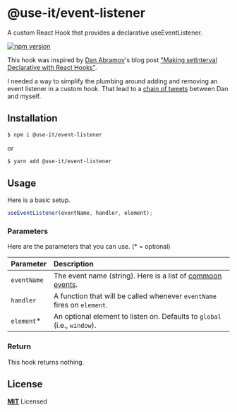 # @use-it/event-listener

A custom React Hook thst provides a declarative useEventListener.

[![npm version](https://badge.fury.io/js/%40use-it%2Fevent-listener.svg)](https://badge.fury.io/js/%40use-it%2Fevent-listener)

This hook was inspired by [Dan Abramov](https://github.com/gaearon)'s
blog post
["Making setInterval Declarative with React Hooks"](https://overreacted.io/making-setinterval-declarative-with-react-hooks/).

I needed a way to simplify the plumbing around adding and removing an event listener
in a custom hook.
That lead to a [chain of tweets](https://twitter.com/donavon/status/1093612936621379584)
between Dan and myself.

## Installation

```bash
$ npm i @use-it/event-listener
```

or

```bash
$ yarn add @use-it/event-listener
```

## Usage

Here is a basic setup.

```js
useEventListener(eventName, handler, element);
```

### Parameters

Here are the parameters that you can use. (\* = optional)

| Parameter   | Description                                                                                                       |
| :---------- | :---------------------------------------------------------------------------------------------------------------- |
| `eventName` | The event name (string). Here is a list of [commoon events](https://developer.mozilla.org/en-US/docs/Web/Events). |
| `handler`   | A function that will be called whenever `eventName` fires on `element`.                                           |
| `element`\* | An optional element to listen on. Defaults to `global` (i.e., `window`).                                                           |

### Return

This hook returns nothing.

## License

**[MIT](LICENSE)** Licensed
